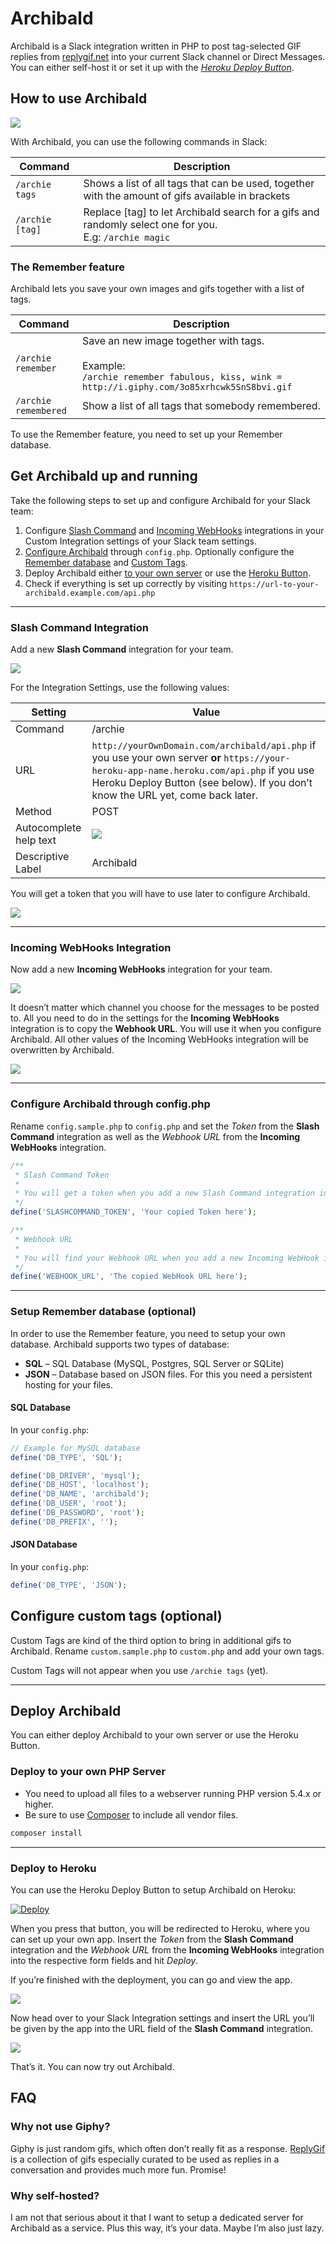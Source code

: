 # Archibald

Archibald is a Slack integration written in PHP to post tag-selected GIF replies from [replygif.net](http://replygif.net) into your current Slack channel or Direct Messages. You can either self-host it or set it up with the *[Heroku Deploy Button](#deploy-to-heroku)*.

## How to use Archibald

![](https://cloud.githubusercontent.com/assets/2084481/22185882/a7cd9084-e0ed-11e6-8558-9f6cc22df94b.gif)

With Archibald, you can use the following commands in Slack:

| Command                   | Description                                   |
|---                        |---                                            |
| `/archie tags`            | Shows a list of all tags that can be used, together with the amount of gifs available in brackets |
| `/archie [tag]` | Replace [tag] to let Archibald search for a gifs and randomly select one for you.<br>E.g: `/archie magic` |

### The Remember feature

Archibald lets you save your own images and gifs together with a list of tags.

| Command                   | Description                                   |
|---                        |---                                            |
| `/archie remember` | Save an new image together with tags.<br><br>Example:<br>`/archie remember fabulous, kiss, wink = http://i.giphy.com/3o85xrhcwk5SnS8bvi.gif` |
| `/archie remembered` | Show a list of all tags that somebody remembered. |

To use the Remember feature, you need to set up your Remember database.

## Get Archibald up and running

Take the following steps to set up and configure Archibald for your Slack team:

1. Configure [Slash Command](#slash-command-integration) and [Incoming WebHooks](#incoming-webhooks) integrations in your Custom Integration settings of your Slack team settings.
2. [Configure Archibald](configure-archibald-through-config-php) through `config.php`. Optionally configure the [Remember database](#setup-remember-database-optional) and [Custom Tags](#configure-custom-tags-optional).
3. Deploy Archibald either [to your own server](#deploy-to-your-own-php-server) or use the [Heroku Button](#deploy-to-heroku).
4. Check if everything is set up correctly by visiting `https://url-to-your-archibald.example.com/api.php`

---

### Slash Command Integration

Add a new **Slash Command** integration for your team.

![](https://cloud.githubusercontent.com/assets/2084481/5191807/e036b3f2-74f1-11e4-9c5a-385503e0fbfd.png)

For the Integration Settings, use the following values:

| Setting                   | Value                                         |
|---                        |---                                            |
| Command                   | /archie                                       |
| URL                       | `http://yourOwnDomain.com/archibald/api.php` if you use your own server **or** `https://your-heroku-app-name.heroku.com/api.php` if you use Heroku Deploy Button (see below). If you don’t know the URL yet, come back later.   | 
| Method                    |  POST                                         |
| Autocomplete help text    | ![](https://cloud.githubusercontent.com/assets/2084481/5191903/bdee426e-74f2-11e4-8bcb-61a547cc8fdd.png)            |
| Descriptive Label         | Archibald                                     |

You will get a token that you will have to use later to configure Archibald.

![](https://cloud.githubusercontent.com/assets/2084481/5192062/73e9adb4-74f4-11e4-8e9d-e38292b313e2.png)

---

### Incoming WebHooks Integration

Now add a new **Incoming WebHooks** integration for your team.

![](https://cloud.githubusercontent.com/assets/2084481/5192319/cb321104-74f6-11e4-90ac-1e952a176534.png)

It doesn’t matter which channel you choose for the messages to be posted to. All you need to do in the settings for the **Incoming WebHooks** integration is to copy the **Webhook URL**. You will use it when you configure Archibald. All other values of the Incoming WebHooks integration will be overwritten by Archibald.

![](https://cloud.githubusercontent.com/assets/2084481/5192055/5b4c7138-74f4-11e4-9e71-5597f30672fe.png)

---

### Configure Archibald through config.php

Rename `config.sample.php` to `config.php` and set the *Token* from the **Slash Command** integration as well as the *Webhook URL* from the **Incoming WebHooks** integration.

```php
/**
 * Slash Command Token
 *
 * You will get a token when you add a new Slash Command integration in your Slack Integration settings.
 */
define('SLASHCOMMAND_TOKEN', 'Your copied Token here');

/**
 * Webhook URL
 *
 * You will find your Webhook URL when you add a new Incoming WebHook integration in your Slack Integration settings.
 */
define('WEBHOOK_URL', 'The copied WebHook URL here');
```

---

### Setup Remember database (optional)

In order to use the Remember feature, you need to setup your own database. Archibald supports two types of database:

* **SQL** – SQL Database (MySQL, Postgres, SQL Server or SQLite)
* **JSON** – Database based on JSON files. For this you need a persistent hosting for your files.

#### SQL Database

In your `config.php`:

```php
// Example for MySQL database
define('DB_TYPE', 'SQL');

define('DB_DRIVER', 'mysql');
define('DB_HOST', 'localhost');
define('DB_NAME', 'archibald');
define('DB_USER', 'root');
define('DB_PASSWORD', 'root');
define('DB_PREFIX', '');
```

#### JSON Database

In your `config.php`:

```php
define('DB_TYPE', 'JSON');
```

## Configure custom tags (optional)

Custom Tags are kind of the third option to bring in additional gifs to Archibald. Rename `custom.sample.php` to `custom.php` and add your own tags.

Custom Tags will not appear when you use `/archie tags` (yet).

---

## Deploy Archibald

You can either deploy Archibald to your own server or use the Heroku Button.

### Deploy to your own PHP Server 

* You need to upload all files to a webserver running PHP version 5.4.x or higher.
* Be sure to use [Composer](https://getcomposer.org/) to include all vendor files.

```sh
composer install
```

---

### Deploy to Heroku

You can use the Heroku Deploy Button to setup Archibald on Heroku:

[![Deploy](https://www.herokucdn.com/deploy/button.png)](https://heroku.com/deploy)

When you press that button, you will be redirected to Heroku, where you can set up your own app. Insert the *Token* from the **Slash Command** integration and the *Webhook URL* from the **Incoming WebHooks** integration into the respective form fields and hit *Deploy*.

If you’re finished with the deployment, you can go and view the app.

![](https://cloud.githubusercontent.com/assets/2084481/8762562/f5ec5898-2d7c-11e5-945c-bd8b6786a0c2.png)

Now head over to your Slack Integration settings and insert the URL you’ll be given by the app into the URL field of the **Slash Command** integration.

![](https://cloud.githubusercontent.com/assets/2084481/8761294/eb2c06ca-2d49-11e5-9d93-0c345706a658.png)

That’s it. You can now try out Archibald.

## FAQ

### Why not use Giphy?

Giphy is just random gifs, which often don’t really fit as a response. [ReplyGif](http://replygif.net/) is a collection of gifs especially curated to be used as replies in a conversation and provides much more fun. Promise!

### Why self-hosted?

I am not that serious about it that I want to setup a dedicated server for Archibald as a service. Plus this way, it’s your data. Maybe I’m also just lazy.
